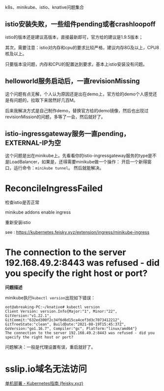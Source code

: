 k8s、minikube、istio、knative问题集合

## istio安装失败，一些组件pending或者crashloopoff

istio的版本还是建议高版本，直接最新即可，官方给的建议是1.9.5版本；

其次，需要注意：istio对内存和cpu的要求比较严格，建议内存8G及以上，CPU8核及以上。

只要版本没问题，内存和CPU的配置达到要求，基本上istio安装没有问题。



## helloworld服务启动后，一直revisionMissing

这个问题有点无解，个人认为原因还是出在demo上，官方给的demo个人感觉还是有问题的，拉取下来居然好几百M。

后来我解决方式是自己制作demo，替换官方给的demo镜像，然后也出现过revisionMission的问题，多等了一会，然后就好了。



## istio-ingressgateway服务一直pending，EXTERNAL-IP为空

这个问题是出在minikube上。先看看你的istio-ingressgateway服务的type是不是LoadBalancer，如果是，还得需要minikube做一个操作：
开启一个新得窗口，运行命令：`minikube tunnel`。 然后就能解决。



#  ReconcileIngressFailed

 检查istio是否正常



minikube addons enable ingress

重新安装istio

see : https://kubernetes.feisky.xyz/extension/ingress/minikube-ingress

# The connection to the server 192.168.49.2:8443 was refused - did you specify the right host or port?

**问题描述**

minikube执行`kubectl version`出现如下错误：

```
oot@abreaking-PC:~/knative# kubectl version
Client Version: version.Info{Major:"1", Minor:"22", GitVersion:"v1.22.1", GitCommit:"632ed300f2c34f6d6d15ca4cef3d3c7073412212", GitTreeState:"clean", BuildDate:"2021-08-19T15:45:37Z", GoVersion:"go1.16.7", Compiler:"gc", Platform:"linux/amd64"}
The connection to the server 192.168.49.2:8443 was refused - did you specify the right host or port?

```

问题解决：一般是代理设置有误，重启就好了。



# sslip.io域名无法访问





[单机部署 - Kubernetes指南 (feisky.xyz)](https://kubernetes.feisky.xyz/setup/single)